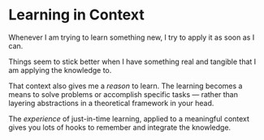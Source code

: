 # Learning in Context

Whenever I am trying to learn something new, I try to apply it as soon as I can.

Things seem to stick better when I have something real and tangible that I am applying the knowledge to.

That context also gives me a *reason* to learn. The learning becomes a means to solve problems or accomplish specific tasks — rather than layering abstractions in a theoretical framework in your head.

The *experience* of just-in-time learning, applied to a meaningful context gives you lots of hooks to remember and integrate the knowledge. 